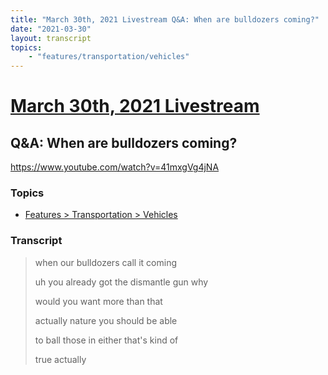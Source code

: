 ```yaml
---
title: "March 30th, 2021 Livestream Q&A: When are bulldozers coming?"
date: "2021-03-30"
layout: transcript
topics:
    - "features/transportation/vehicles"
---
```

# [March 30th, 2021 Livestream](../2021-03-30.md)
## Q&A: When are bulldozers coming?
https://www.youtube.com/watch?v=41mxgVg4jNA

### Topics
* [Features > Transportation > Vehicles](../topics/features/transportation/vehicles.md)

### Transcript

> when our bulldozers call it coming
>
> uh you already got the dismantle gun why
>
> would you want more than that
>
> actually nature you should be able
>
> to ball those in either that's kind of
>
> true actually
